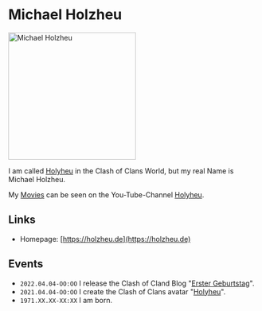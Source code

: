 # Michael Holzheu

<img src="/8.jpg" alt="Michael Holzheu" style="width:256px; height: 256px;"/>

I am called [Holyheu](4.md) in the Clash of Clans World, but my real Name is Michael Holzheu.

My [Movies](700018.md) can be seen on the You-Tube-Channel [Holyheu](190000002.md).

## Links

- Homepage: [https://holzheu.de](https://holzheu.de)

## Events

- ``2022.04.04-OO:OO`` I release the Clash of Cland Blog "[Erster Geburtstag](2.md)".
- ``2021.04.04-OO:OO`` I create the Clash of Clans avatar "[Holyheu](4.md)".
- ``1971.XX.XX-XX:XX`` I am born.

